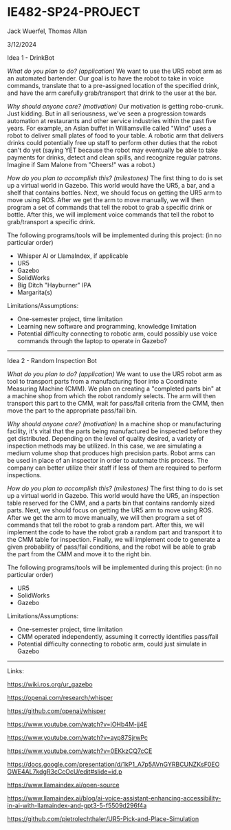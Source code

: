 # IE482-SP24-PROJECT

Jack Wuerfel, Thomas Allan

3/12/2024

Idea 1 - DrinkBot

_What do you plan to do? (application)_  We want to use the UR5 robot arm as an automated bartender.  Our goal is to have the robot to take in voice commands, translate that to a pre-assigned location of the specified drink, and have the arm carefully grab/transport that drink to the user at the bar.

_Why should anyone care? (motivation)_  Our motivation is getting robo-crunk.  Just kidding.  But in all seriousness, we've seen a progression towards automation at restaurants and other service industries within the past five years.  For example, an Asian buffet in Williamsville called "Wind" uses a robot to deliver small plates of food to your table.  A robotic arm that delivers drinks could potentially free up staff to perform other duties that the robot can't do yet (saying YET because the robot may eventually be able to take payments for drinks, detect and clean spills, and recognize regular patrons.  Imagine if Sam Malone from "Cheers!" was a robot.)

_How do you plan to accomplish this? (milestones)_  The first thing to do is set up a virtual world in Gazebo.  This world would have the UR5, a bar, and a shelf that contains bottles.  Next, we should focus on getting the UR5 arm to move using ROS.  After we get the arm to move manually, we will then program a set of commands that tell the robot to grab a specific drink or bottle.  After this, we will implement voice commands that tell the robot to grab/transport a specific drink.

The following programs/tools will be implemented during this project: (in no particular order)
- Whisper AI or LlamaIndex, if applicable
- UR5
- Gazebo
- SolidWorks
- Big Ditch "Hayburner" IPA
- Margarita(s)

Limitations/Assumptions:
- One-semester project, time limitation
- Learning new software and programming, knowledge limitation
- Potential difficulty connecting to robotic arm, could possibly use voice commands through the laptop to operate in Gazebo?
---
Idea 2 - Random Inspection Bot

_What do you plan to do? (application)_  We want to use the UR5 robot arm as tool to transport parts from a manufacturing floor into a Coordinate Measuring Machine (CMM).  We plan on creating a "completed parts bin" at a machine shop from which the robot randomly selects.  The arm will then transport this part to the CMM, wait for pass/fail criteria from the CMM, then move the part to the appropriate pass/fail bin.

_Why should anyone care? (motivation)_  In a machine shop or manufacturing facility, it's vital that the parts being manufactured be inspected before they get distributed.  Depending on the level of quality desired, a variety of inspection methods may be utilized.  In this case, we are simulating a medium volume shop that produces high precision parts.  Robot arms can be used in place of an inspector in order to automate this process.  The company can better utilize their staff if less of them are required to perform inspections.  

_How do you plan to accomplish this? (milestones)_  The first thing to do is set up a virtual world in Gazebo.  This world would have the UR5, an inspection table reserved for the CMM, and a parts bin that contains randomly sized parts.  Next, we should focus on getting the UR5 arm to move using ROS.  After we get the arm to move manually, we will then program a set of commands that tell the robot to grab a random part.  After this, we will implement the code to have the robot grab a random part and transport it to the CMM table for inspection.  Finally, we will implement code to generate a given probability of pass/fail conditions, and the robot will be able to grab the part from the CMM and move it to the right bin.

The following programs/tools will be implemented during this project: (in no particular order)
- UR5
- SolidWorks
- Gazebo

Limitations/Assumptions:
- One-semester project, time limitation
- CMM operated independently, assuming it correctly identifies pass/fail
- Potential difficulty connecting to robotic arm, could just simulate in Gazebo
---
Links:

https://wiki.ros.org/ur_gazebo

https://openai.com/research/whisper

https://github.com/openai/whisper

https://www.youtube.com/watch?v=jOHb4M-jj4E

https://www.youtube.com/watch?v=ayp87SjrwPc

https://www.youtube.com/watch?v=0EKkzCQ7cCE

https://docs.google.com/presentation/d/1kP1_A7p5AVnGYRBCUNZKsF0EOGWE4AL7kdgR3cCcOcU/edit#slide=id.p

https://www.llamaindex.ai/open-source

https://www.llamaindex.ai/blog/ai-voice-assistant-enhancing-accessibility-in-ai-with-llamaindex-and-gpt3-5-f5509d296f4a

https://github.com/pietrolechthaler/UR5-Pick-and-Place-Simulation
